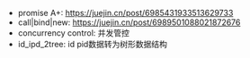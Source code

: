  - promise A+: https://juejin.cn/post/6985431933513629733
 - call|bind|new: https://juejin.cn/post/6989501088021872676
 - concurrency control: 并发管控
 - id_ipd_2tree: id pid数据转为树形数据结构
